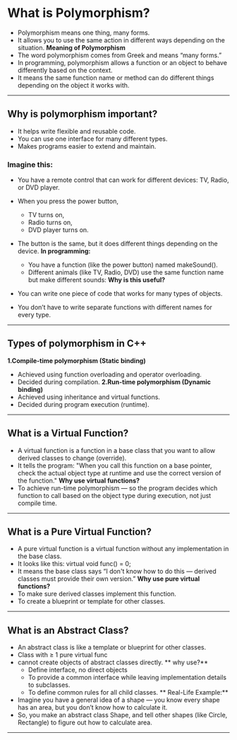 # What is Polymorphism?
- Polymorphism means one thing, many forms.
- It allows you to use the same action in different ways depending on the situation.
**Meaning of Polymorphism**
- The word polymorphism comes from Greek and means “many forms.”
- In programming, polymorphism allows a function or an object to behave differently based on the context.
- It means the same function name or method can do different things depending on the object it works with.
---
## Why is polymorphism important?
- It helps write flexible and reusable code.
- You can use one interface for many different types.
- Makes programs easier to extend and maintain.

### Imagine this:
- You have a remote control that can work for different devices: TV, Radio, or DVD player.
- When you press the power button,

    - TV turns on,
    - Radio turns on,
    - DVD player turns on.
- The button is the same, but it does different things depending on the device.
**In programming:**
  - You have a function (like the power button) named makeSound().
  - Different animals (like TV, Radio, DVD) use the same function name but make different sounds:
**Why is this useful?**
- You can write one piece of code that works for many types of objects.
- You don’t have to write separate functions with different names for every type.
---
## Types of polymorphism in C++
**1.Compile-time polymorphism (Static binding)**
- Achieved using function overloading and operator overloading.
- Decided during compilation.
**2.Run-time polymorphism (Dynamic binding)**
- Achieved using inheritance and virtual functions.
- Decided during program execution (runtime).
---
## **What is a Virtual Function?**
- A virtual function is a function in a base class that you want to allow derived classes to change (override).
- It tells the program: "When you call this function on a base pointer, check the actual object type at runtime and use the correct version of the function."
**Why use virtual functions?**
- To achieve run-time polymorphism — so the program decides which function to call based on the object type during execution, not just compile time.
---
## **What is a Pure Virtual Function?**
- A pure virtual function is a virtual function without any implementation in the base class.
- It looks like this: virtual void func() = 0;
- It means the base class says “I don't know how to do this — derived classes must provide their own version.”
**Why use pure virtual functions?**
- To make sure derived classes implement this function.
- To create a blueprint or template for other classes.
---
## **What is an Abstract Class?**
- An abstract class is like a template or blueprint for other classes.
- Class with ≥ 1 pure virtual func
- cannot create objects of abstract classes directly.
** why use?**
  - Define interface, no direct objects
  - To provide a common interface while leaving implementation details to subclasses.
  - To define common rules for all child classes.
** Real-Life Example:**
- Imagine you have a general idea of a shape — you know every shape has an area, but you don’t know how to calculate it.
- So, you make an abstract class Shape, and tell other shapes (like Circle, Rectangle) to figure out how to calculate area.
---
